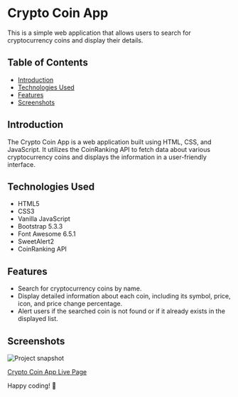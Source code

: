 # Crypto Coin App

This is a simple web application that allows users to search for cryptocurrency coins and display their details.

## Table of Contents

- [Introduction](#introduction)
- [Technologies Used](#technologies-used)
- [Features](#features)
- [Screenshots](#Screenshots)


## Introduction

The Crypto Coin App is a web application built using HTML, CSS, and JavaScript. It utilizes the CoinRanking API to fetch data about various cryptocurrency coins and displays the information in a user-friendly interface.

## Technologies Used

- HTML5
- CSS3
- Vanilla JavaScript
- Bootstrap 5.3.3
- Font Awesome 6.5.1
- SweetAlert2
- CoinRanking API

## Features

- Search for cryptocurrency coins by name.
- Display detailed information about each coin, including its symbol, price, icon, and price change percentage.
- Alert users if the searched coin is not found or if it already exists in the displayed list.



## Screenshots
![Project snapshot](./video.gif) 

[Crypto Coin App Live Page](https://sedadiriker.github.io/Clarusway-BootCamp-/JAVASCR%C4%B0PT/Crypto-Coin-App/)

Happy coding! :rocket: